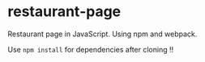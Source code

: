 # restaurant-page

Restaurant page in JavaScript. Using npm and webpack.

Use `npm install` for dependencies after cloning ‼️
